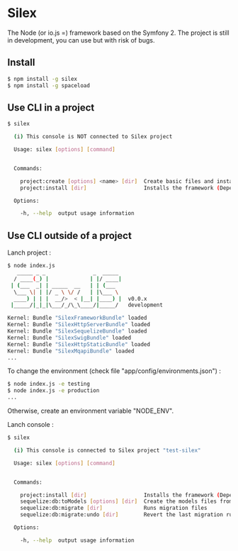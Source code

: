 Silex
=====

The Node (or io.js =) framework based on the Symfony 2.
The project is still in development, you can use but with risk of bugs.

Install
--------

```bash
$ npm install -g silex
$ npm install -g spaceload
```

Use CLI in a project
--------

```bash
$ silex

  (i) This console is NOT connected to Silex project

  Usage: silex [options] [command]


  Commands:

    project:create [options] <name> [dir]  Create basic files and installs the framework (see project:install)
    project:install [dir]                  Installs the framework (Dependencies and Nmespace)

  Options:

    -h, --help  output usage information

```

Use CLI outside of a project
--------

Lanch project :
```bash
$ node index.js
   _____ _ _               _  _____
  / ____(_) |             | |/ ____|
 | (___  _| | _____  __   | | (___
  \___ \| | |/ _ \ \/ /   | |\___ \
  ____) | | |  __/>  < |__| |____) |  v0.0.x
 |_____/|_|_|\___/_/\_\____/|_____/   development

Kernel: Bundle "SilexFrameworkBundle" loaded
Kernel: Bundle "SilexHttpServerBundle" loaded
Kernel: Bundle "SilexSequelizeBundle" loaded
Kernel: Bundle "SilexSwigBundle" loaded
Kernel: Bundle "SilexHttpStaticBundle" loaded
Kernel: Bundle "SilexMqapiBundle" loaded
...
```

To change the environment (check file "app/config/environments.json") :
```bash
$ node index.js -e testing
$ node index.js -e production
...
```
Otherwise, create an environment variable "NODE_ENV".

Lanch console :
```bash
$ silex

  (i) This console is connected to Silex project "test-silex"

  Usage: silex [options] [command]


  Commands:

    project:install [dir]                  Installs the framework (Dependencies and Nmespace)
    sequelize:db:toModels [options] [dir]  Create the models files from the database
    sequelize:db:migrate [dir]             Runs migration files
    sequelize:db:migrate:undo [dir]        Revert the last migration run

  Options:

    -h, --help  output usage information

```

